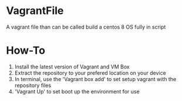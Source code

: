 # VagrantFile
A vagrant file than can be called build a centos 8 OS fully in script

# How-To
1. Install the latest version of Vagrant and VM Box
2. Extract the repository to your prefered location on your device
3. In terminal, use the 'Vagrant box add' to set setup vagrant with the repository files
4. 'Vagrant Up' to set boot up the environment for use

